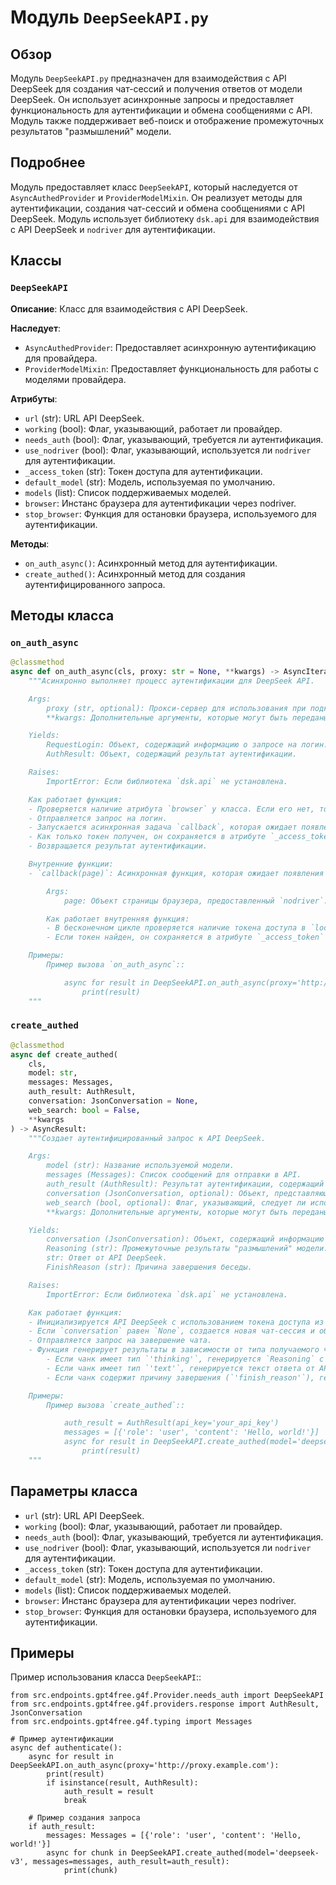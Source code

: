 # Модуль `DeepSeekAPI.py`

## Обзор

Модуль `DeepSeekAPI.py` предназначен для взаимодействия с API DeepSeek для создания чат-сессий и получения ответов от модели DeepSeek. Он использует асинхронные запросы и предоставляет функциональность для аутентификации и обмена сообщениями с API. Модуль также поддерживает веб-поиск и отображение промежуточных результатов "размышлений" модели.

## Подробнее

Модуль предоставляет класс `DeepSeekAPI`, который наследуется от `AsyncAuthedProvider` и `ProviderModelMixin`. Он реализует методы для аутентификации, создания чат-сессий и обмена сообщениями с API DeepSeek. Модуль использует библиотеку `dsk.api` для взаимодействия с API DeepSeek и `nodriver` для аутентификации.

## Классы

### `DeepSeekAPI`

**Описание**: Класс для взаимодействия с API DeepSeek.

**Наследует**:
- `AsyncAuthedProvider`: Предоставляет асинхронную аутентификацию для провайдера.
- `ProviderModelMixin`: Предоставляет функциональность для работы с моделями провайдера.

**Атрибуты**:
- `url` (str): URL API DeepSeek.
- `working` (bool): Флаг, указывающий, работает ли провайдер.
- `needs_auth` (bool): Флаг, указывающий, требуется ли аутентификация.
- `use_nodriver` (bool): Флаг, указывающий, используется ли `nodriver` для аутентификации.
- `_access_token` (str): Токен доступа для аутентификации.
- `default_model` (str): Модель, используемая по умолчанию.
- `models` (list): Список поддерживаемых моделей.
- `browser`: Инстанс браузера для аутентификации через nodriver.
- `stop_browser`: Функция для остановки браузера, используемого для аутентификации.

**Методы**:

- `on_auth_async()`: Асинхронный метод для аутентификации.
- `create_authed()`: Асинхронный метод для создания аутентифицированного запроса.

## Методы класса

### `on_auth_async`

```python
@classmethod
async def on_auth_async(cls, proxy: str = None, **kwargs) -> AsyncIterator:
    """Асинхронно выполняет процесс аутентификации для DeepSeek API.

    Args:
        proxy (str, optional): Прокси-сервер для использования при подключении. По умолчанию `None`.
        **kwargs: Дополнительные аргументы, которые могут быть переданы.

    Yields:
        RequestLogin: Объект, содержащий информацию о запросе на логин.
        AuthResult: Объект, содержащий результат аутентификации.

    Raises:
        ImportError: Если библиотека `dsk.api` не установлена.

    Как работает функция:
    - Проверяется наличие атрибута `browser` у класса. Если его нет, то запускается `nodriver` для эмуляции браузера.
    - Отправляется запрос на логин.
    - Запускается асинхронная задача `callback`, которая ожидает появления токена доступа в `localStorage` браузера.
    - Как только токен получен, он сохраняется в атрибуте `_access_token` класса.
    - Возвращается результат аутентификации.

    Внутренние функции:
    - `callback(page)`: Асинхронная функция, которая ожидает появления токена доступа в `localStorage` браузера.

        Args:
            page: Объект страницы браузера, предоставленный `nodriver`.

        Как работает внутренняя функция:
        - В бесконечном цикле проверяется наличие токена доступа в `localStorage` страницы браузера.
        - Если токен найден, он сохраняется в атрибуте `_access_token` класса и цикл прерывается.

    Примеры:
        Пример вызова `on_auth_async`::

            async for result in DeepSeekAPI.on_auth_async(proxy='http://proxy.example.com'):
                print(result)
    """
```

### `create_authed`

```python
@classmethod
async def create_authed(
    cls,
    model: str,
    messages: Messages,
    auth_result: AuthResult,
    conversation: JsonConversation = None,
    web_search: bool = False,
    **kwargs
) -> AsyncResult:
    """Создает аутентифицированный запрос к API DeepSeek.

    Args:
        model (str): Название используемой модели.
        messages (Messages): Список сообщений для отправки в API.
        auth_result (AuthResult): Результат аутентификации, содержащий токен доступа.
        conversation (JsonConversation, optional): Объект, представляющий текущую беседу. По умолчанию `None`.
        web_search (bool, optional): Флаг, указывающий, следует ли использовать веб-поиск. По умолчанию `False`.
        **kwargs: Дополнительные аргументы, которые могут быть переданы.

    Yields:
        conversation (JsonConversation): Объект, содержащий информацию о текущей беседе.
        Reasoning (str): Промежуточные результаты "размышлений" модели.
        str: Ответ от API DeepSeek.
        FinishReason (str): Причина завершения беседы.

    Raises:
        ImportError: Если библиотека `dsk.api` не установлена.

    Как работает функция:
    - Инициализируется API DeepSeek с использованием токена доступа из `auth_result`.
    - Если `conversation` равен `None`, создается новая чат-сессия и объект `JsonConversation`.
    - Отправляется запрос на завершение чата.
    - Функция генерирует результаты в зависимости от типа получаемого чанка:
        - Если чанк имеет тип `'thinking'`, генерируется `Reasoning` с промежуточными результатами "размышлений" модели.
        - Если чанк имеет тип `'text'`, генерируется текст ответа от API.
        - Если чанк содержит причину завершения (`'finish_reason'`), генерируется `FinishReason`.

    Примеры:
        Пример вызова `create_authed`::

            auth_result = AuthResult(api_key='your_api_key')
            messages = [{'role': 'user', 'content': 'Hello, world!'}]
            async for result in DeepSeekAPI.create_authed(model='deepseek-v3', messages=messages, auth_result=auth_result):
                print(result)
    """
```

## Параметры класса

- `url` (str): URL API DeepSeek.
- `working` (bool): Флаг, указывающий, работает ли провайдер.
- `needs_auth` (bool): Флаг, указывающий, требуется ли аутентификация.
- `use_nodriver` (bool): Флаг, указывающий, используется ли `nodriver` для аутентификации.
- `_access_token` (str): Токен доступа для аутентификации.
- `default_model` (str): Модель, используемая по умолчанию.
- `models` (list): Список поддерживаемых моделей.
- `browser`: Инстанс браузера для аутентификации через nodriver.
- `stop_browser`: Функция для остановки браузера, используемого для аутентификации.

## Примеры

Пример использования класса `DeepSeekAPI`::

    from src.endpoints.gpt4free.g4f.Provider.needs_auth import DeepSeekAPI
    from src.endpoints.gpt4free.g4f.providers.response import AuthResult, JsonConversation
    from src.endpoints.gpt4free.g4f.typing import Messages

    # Пример аутентификации
    async def authenticate():
        async for result in DeepSeekAPI.on_auth_async(proxy='http://proxy.example.com'):
            print(result)
            if isinstance(result, AuthResult):
                auth_result = result
                break

        # Пример создания запроса
        if auth_result:
            messages: Messages = [{'role': 'user', 'content': 'Hello, world!'}]
            async for chunk in DeepSeekAPI.create_authed(model='deepseek-v3', messages=messages, auth_result=auth_result):
                print(chunk)